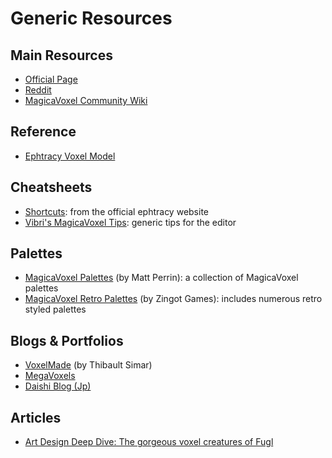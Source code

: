 # Generic Resources

## Main Resources

* [Official Page](https://ephtracy.github.io)
* [Reddit](https://www.reddit.com/r/MagicaVoxel)
* [MagicaVoxel Community Wiki](https://mvc.wiki/m/Home)

## Reference

* [Ephtracy Voxel Model](https://github.com/ephtracy/voxel-model)

## Cheatsheets

* [Shortcuts](https://ephtracy.github.io/index.html?page=mv_controls): from the official ephtracy website
* [Vibri's MagicaVoxel Tips](https://i.imgur.com/8DSXaDR.png): generic tips for the editor

## Palettes

* [MagicaVoxel Palettes](https://github.com/mattperrin/MagicaVoxelPalettes) \(by Matt Perrin\): a collection of MagicaVoxel palettes
* [MagicaVoxel Retro Palettes](https://www.zingot.com/resources.html) \(by Zingot Games\): includes numerous retro styled palettes

## Blogs & Portfolios

* [VoxelMade](http://www.voxelmade.com/) \(by Thibault Simar\)
* [MegaVoxels](https://www.megavoxels.com/)
* [Daishi Blog \(Jp\)](http://github.dev7.jp/b/tags/MagicaVoxel/)

## Articles

* [Art Design Deep Dive: The gorgeous voxel creatures of Fugl](https://www.gamasutra.com/view/news/342524/Art_Design_Deep_Dive_The_gorgeous_voxel_creatures_of_Fugl.php)



